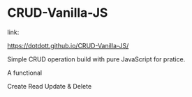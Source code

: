 # CRUD-Vanilla-JS

link:

https://dotdott.github.io/CRUD-Vanilla-JS/

Simple CRUD operation build with pure JavaScript for pratice.

A functional

Create
Read
Update &
Delete
